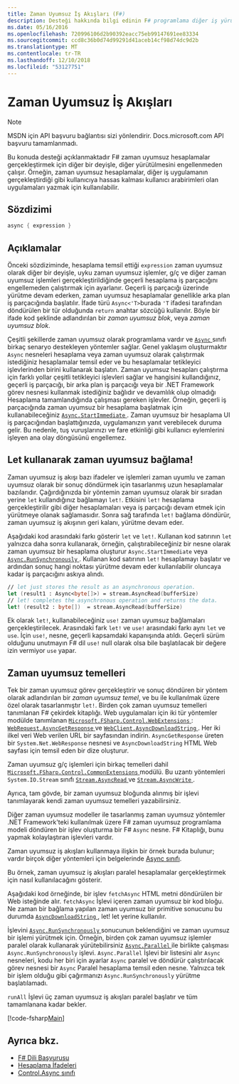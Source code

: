 ```yaml
---
title: Zaman Uyumsuz İş Akışları (F#)
description: Desteği hakkında bilgi edinin F# programlama diğer iş yürütme engellemeden yürütülen zaman uyumsuz olarak hesaplamalar gerçekleştirmek için dili.
ms.date: 05/16/2016
ms.openlocfilehash: 720996106d2b90392eacc75eb99147691ee83334
ms.sourcegitcommit: ccd8c36b0d74d99291d41aceb14cf98d74dc9d2b
ms.translationtype: MT
ms.contentlocale: tr-TR
ms.lasthandoff: 12/10/2018
ms.locfileid: "53127751"
---
```

# <a name="asynchronous-workflows"></a>Zaman Uyumsuz İş Akışları

> [!NOTE]
> MSDN için API başvuru bağlantısı sizi yönlendirir.  Docs.microsoft.com API başvuru tamamlanmadı.

Bu konuda desteği açıklanmaktadır F# zaman uyumsuz hesaplamalar gerçekleştirmek için diğer bir deyişle, diğer yürütülmesini engellenmeden çalışır. Örneğin, zaman uyumsuz hesaplamalar, diğer iş uygulamanın gerçekleştirdiği gibi kullanıcıya hassas kalması kullanıcı arabirimleri olan uygulamaları yazmak için kullanılabilir.

## <a name="syntax"></a>Sözdizimi

```fsharp
async { expression }
```

## <a name="remarks"></a>Açıklamalar

Önceki sözdiziminde, hesaplama temsil ettiği `expression` zaman uyumsuz olarak diğer bir deyişle, uyku zaman uyumsuz işlemler, g/ç ve diğer zaman uyumsuz işlemleri gerçekleştirildiğinde geçerli hesaplama iş parçacığını engellemeden çalıştırmak için ayarlanır. Geçerli iş parçacığı üzerinde yürütme devam ederken, zaman uyumsuz hesaplamalar genellikle arka plan iş parçacığında başlatılır. İfade türü `Async<'T>`burada `'T` ifadesi tarafından döndürülen bir tür olduğunda `return` anahtar sözcüğü kullanılır. Böyle bir ifade kod şeklinde adlandırılan bir *zaman uyumsuz blok*, veya *zaman uyumsuz blok*.

Çeşitli şekillerde zaman uyumsuz olarak programlama vardır ve [ `Async` ](https://msdn.microsoft.com/library/03eb4d12-a01a-4565-a077-5e83f17cf6f7) sınıfı birkaç senaryo destekleyen yöntemler sağlar. Genel yaklaşım oluşturmaktır `Async` nesneleri hesaplama veya zaman uyumsuz olarak çalıştırmak istediğiniz hesaplamalar temsil eder ve bu hesaplamalar tetikleyici işlevlerinden birini kullanarak başlatın. Zaman uyumsuz hesapları çalıştırma için farklı yollar çeşitli tetikleyici işlevleri sağlar ve hangisini kullandığınız, geçerli iş parçacığı, bir arka plan iş parçacığı veya bir .NET Framework görev nesnesi kullanmak istediğiniz bağlıdır ve devamlılık olup olmadığı Hesaplama tamamlandığında çalışması gereken işlevler. Örneğin, geçerli iş parçacığında zaman uyumsuz bir hesaplama başlatmak için kullanabileceğiniz [ `Async.StartImmediate` ](https://msdn.microsoft.com/library/2f71d1cc-187f-48cf-ac66-e7fda41c46e3). Zaman uyumsuz bir hesaplama UI iş parçacığından başlattığınızda, uygulamanızın yanıt verebilecek duruma gelir. Bu nedenle, tuş vuruşlarınızı ve fare etkinliği gibi kullanıcı eylemlerini işleyen ana olay döngüsünü engellemez.

## <a name="asynchronous-binding-by-using-let"></a>Let kullanarak zaman uyumsuz bağlama!

Zaman uyumsuz iş akışı bazı ifadeler ve işlemleri zaman uyumlu ve zaman uyumsuz olarak bir sonuç döndürmek için tasarlanmış uzun hesaplamalar bazılarıdır. Çağırdığınızda bir yöntemin zaman uyumsuz olarak bir sıradan yerine `let` kullandığınız bağlamayı `let!`. Etkisini `let!` hesaplama gerçekleştirilir gibi diğer hesaplamaları veya iş parçacığı devam etmek için yürütmeye olanak sağlamasıdır. Sonra sağ tarafında `let!` bağlama döndürür, zaman uyumsuz iş akışının geri kalanı, yürütme devam eder.

Aşağıdaki kod arasındaki farkı gösterir `let` ve `let!`. Kullanan kod satırının `let` yalnızca daha sonra kullanarak, örneğin, çalıştırabileceğiniz bir nesne olarak zaman uyumsuz bir hesaplama oluşturur `Async.StartImmediate` veya [ `Async.RunSynchronously` ](https://msdn.microsoft.com/library/0a6663a9-50f2-4d38-8bf3-cefd1a51fd6b). Kullanan kod satırının `let!` hesaplamayı başlatır ve ardından sonuç hangi noktası yürütme devam eder kullanılabilir oluncaya kadar iş parçacığını askıya alındı.

```fsharp
// let just stores the result as an asynchronous operation.
let (result1 : Async<byte[]>) = stream.AsyncRead(bufferSize)
// let! completes the asynchronous operation and returns the data.
let! (result2 : byte[])  = stream.AsyncRead(bufferSize)
```

Ek olarak `let!`, kullanabileceğiniz `use!` zaman uyumsuz bağlamaları gerçekleştirilecek. Arasındaki fark `let!` ve `use!` arasındaki farkı aynı `let` ve `use`. İçin `use!`, nesne, geçerli kapsamdaki kapanışında atıldı. Geçerli sürüm olduğunu unutmayın F# dil `use!` null olarak olsa bile başlatılacak bir değere izin vermiyor `use` yapar.

## <a name="asynchronous-primitives"></a>Zaman uyumsuz temelleri

Tek bir zaman uyumsuz görev gerçekleştirir ve sonuç döndüren bir yöntem olarak adlandırılan bir *zaman uyumsuz temel*, ve bu ile kullanılmak üzere özel olarak tasarlanmıştır `let!`. Birden çok zaman uyumsuz temelleri tanımlanan F# çekirdek kitaplığı. Web uygulamaları için iki tür yöntemler modülde tanımlanan [ `Microsoft.FSharp.Control.WebExtensions` ](https://msdn.microsoft.com/library/95ef17bc-ee3f-44ba-8a11-c90fcf4cf003): [ `WebRequest.AsyncGetResponse` ](https://msdn.microsoft.com/library/09a60c31-e6e2-4b5c-ad23-92a86e50060c) ve [ `WebClient.AsyncDownloadString` ](https://msdn.microsoft.com/library/8a85a9b7-f712-4cac-a0ce-0a797f8ea32a). Her iki ilkel veri Web verilen URL bir sayfasından indirin. `AsyncGetResponse` üreten bir `System.Net.WebResponse` nesnesi ve `AsyncDownloadString` HTML Web sayfası için temsil eden bir dize oluşturur.

Zaman uyumsuz g/ç işlemleri için birkaç temelleri dahil [ `Microsoft.FSharp.Control.CommonExtensions` ](https://msdn.microsoft.com/library/2edb67cb-6814-4a30-849f-b6dbdd042396) modülü. Bu uzantı yöntemleri `System.IO.Stream` sınıfı [ `Stream.AsyncRead` ](https://msdn.microsoft.com/library/85698aaa-bdda-47e6-abed-3730f59fda5e) ve [ `Stream.AsyncWrite` ](https://msdn.microsoft.com/library/1b0a2751-e42a-47e1-bd27-020224adc618).

Ayrıca, tam gövde, bir zaman uyumsuz bloğunda alınmış bir işlevi tanımlayarak kendi zaman uyumsuz temelleri yazabilirsiniz.

Diğer zaman uyumsuz modeller ile tasarlanmış zaman uyumsuz yöntemler .NET Framework'teki kullanılmak üzere F# zaman uyumsuz programlama modeli döndüren bir işlev oluşturma bir F# `Async` nesne. F# Kitaplığı, bunu yapmak kolaylaştıran işlevleri vardır.

Zaman uyumsuz iş akışları kullanmaya ilişkin bir örnek burada bulunur; vardır birçok diğer yöntemleri için belgelerinde [Async sınıfı](https://msdn.microsoft.com/library/03eb4d12-a01a-4565-a077-5e83f17cf6f7).

Bu örnek, zaman uyumsuz iş akışları paralel hesaplamalar gerçekleştirmek için nasıl kullanılacağını gösterir.

Aşağıdaki kod örneğinde, bir işlev `fetchAsync` HTML metni döndürülen bir Web isteğinde alır. `fetchAsync` İşlevi içeren zaman uyumsuz bir kod bloğu. Ne zaman bir bağlama yapılan zaman uyumsuz bir primitive sonucunu bu durumda [ `AsyncDownloadString` ](https://msdn.microsoft.com/library/8a85a9b7-f712-4cac-a0ce-0a797f8ea32a), let! let yerine kullanılır.

İşlevini [ `Async.RunSynchronously` ](https://msdn.microsoft.com/library/0a6663a9-50f2-4d38-8bf3-cefd1a51fd6b) sonucunun beklendiğini ve zaman uyumsuz bir işlemi yürütmek için. Örneğin, birden çok zaman uyumsuz işlemler paralel olarak kullanarak yürütebilirsiniz [ `Async.Parallel` ](https://msdn.microsoft.com/library/aa9b0355-2d55-4858-b943-cbe428de9dc4) ile birlikte çalışması `Async.RunSynchronously` işlevi. `Async.Parallel` İşlevi bir listesini alır `Async` nesneleri, kodu her biri için ayarlar `Async` paralel ve döndürür çalıştırılacak görev nesnesi bir `Async` Paralel hesaplama temsil eden nesne. Yalnızca tek bir işlem olduğu gibi çağırmanızı `Async.RunSynchronously` yürütme başlatılamadı.

`runAll` İşlevi üç zaman uyumsuz iş akışları paralel başlatır ve tüm tamamlanana kadar bekler.

[!code-fsharp[Main](../../../samples/snippets/fsharp/lang-ref-2/snippet8003.fs)]

## <a name="see-also"></a>Ayrıca bkz.

- [F# Dili Başvurusu](index.md)
- [Hesaplama İfadeleri](computation-expressions.md)
- [Control.Async sınıfı](https://msdn.microsoft.com/visualfsharpdocs/conceptual/control.async-class-%5bfsharp%5d)
